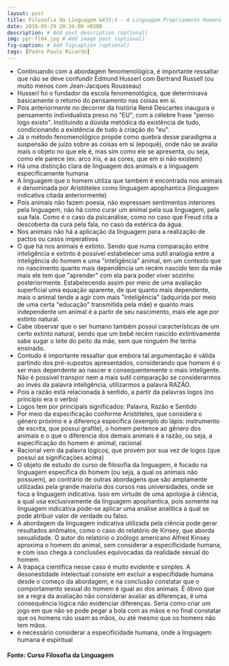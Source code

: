 ```yaml
---
layout: post
title: Filosofia da Linguagem &#35;4 - A Linguagem Propriamente Humana
date: 2016-05-29 20:34:00 +0300
description: # Add post description (optional)
img: ppr-fl04.jpg # Add image post (optional)
fig-caption: # Add figcaption (optional)
tags: [Padre Paulo Ricardo]
---
```


* Continuando com a abordagem fenomenológica, é importante ressaltar que não se deve confundir Edmund Husserl com Bertrand Russell (ou muito menos com Jean-Jacques Rousseau)
* Husserl foi o fundador da escola fenomenológica, que determinava basicamente o retorno do pensamento nas coisas em si.
* Pois anteriormente no decorrer da história René Descartes inaugura o pensamento individualista preso no "EU", com a célebre frase "penso logo existo". Instituindo a dúvida metódica da existência de tudo, condicionando a existência de tudo à criação do "eu".
* Já o método fenomenológico propõe como quebra desse paradigma a suspensão de juízo sobre as coisas em si (epoqué), onde não se avalia mais o objeto no que ele é, mas sim como ele se apresenta, ou seja, como ele parece (ex: arco íris, e as cores, que em si não existem)
* Há uma distinção clara de linguagem dos animais e a linguagem especificamente humana
* A linguagem que o homem utiliza que também é encontrada nos animais é denominada por Aristóteles como linguagem apophantica (linguagem indicativa citada anteriormente)
* Pois animais não fazem poesia, não expressam sentimentos interiores pela linguagem, não há como curar um animal pela sua linguagem, pela sua fala. Como é o caso da psicanálise, como no caso que Freud cita a descoberta da cura pela fala, no caso da estérica da água.
* Nos animais não há a aplicação da linguagem para a realização de pactos ou casos imperativos
* O que há nos animais é extinto. Sendo que numa comparação entre inteligência e extinto é possível estabelecer uma sutil analogia entre a inteligência do homem e uma "inteligência" animal, em um contexto que no nascimento quanto mais dependência um recém nascido tem da mãe mais ele tem que "aprender" com ela para poder viver sozinho posteriormente. Estabelecendo assim por meio de uma avaliação superficial uma equação aparente, de que quanto mais dependente, mais o animal tende a agir com mais "inteligência" (adquirida por meio de uma certa "educação" transmitida pela mãe) e quanto mais independente um animal é a partir de seu nascimento, mais ele age por extinto natural.
* Cabe observar que o ser humano também possui características de um certo extinto natural, sendo que um bebê recém nascido extintivamente sabe sugar o leite do peito da mãe, sem que ninguém lhe tenha ensinado.
* Contudo é importante ressaltar que embora tal argumentação é válida partindo dos pré-supostos apresentados, considerando que homem é o ser mais dependente ao nascer e consequentemente o mais inteligente. Não é possível transpor nem a mais sutil comparação se considerarmos ao invés da palavra inteligência, utilizarmos a palavra RAZÃO. 
* Pois a razão está relacionada à sentido, a partir da palavras logos (no princípio era o verbo) 
* Logos tem por principais significados: Palavra, Razão e Sentido
* Por meio da especificação conforme Aristóteles, que considera o gênero próximo e a diferença específica (exemplo do lápis: instrumento de escrita, que possui grafite), o homem pertence ao gênero dos animais e o que o diferencia dos demais animais é a razão, ou seja, a especificação do homem é: animal, racional
* Racional vem da palavra lógicos, que provém por sua vez de logos (que possui as significações acima)
* O objeto de estudo do curso de filosofia da linguagem, é focado na linguagem específica do homem (ou seja, a qual os animais não possuem), ao contrário de outras abordagens que são amplamente utilizadas pela grande maioria dos cursos nas universidades, onde se foca a linguagem indicativa. Isso em virtude de uma apologia à ciência, a qual usa exclusivamente da linguagem apophantica, pois somente na linguagem indicativa pode-se aplicar uma análise analítica a qual se pode atribuir valor de verdade ou falso.
* A abordagem da linguagem indicativa utilizada pela ciência pode gerar resultados anômalos, como o caso do relatório de Kinsey, que aborda sexualidade. O autor do relatório o zoólogo americano Alfred Kinsey aproxima o homem do animal, sem considerar a especificidade humana, e com isso chega a conclusões equivocadas da realidade sexual do homem.
* A trapaça científica nesse caso é muito evidente e simples. A desonestidade intelectual consiste em excluir a especifidade humana desde o começo da abordagem, e na conclusão constatar que o comportamento sexual do homem é igual ao dos animais. É óbvio que se a regra da avaliação não considerar avaliar as diferenças, é uma consequência lógica não evidenciar diferenças. Seria como criar um jogo em que não se pode pegar a bola com as mãos e no final constatar que os homens não usam as mãos, ou até mesmo que os homens não tem mãos.
* é necessário considerar a especificidade humana, onde a linguagem humana é espiritual

#### Fonte: Curso Filosofia da Linguagem